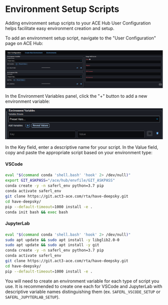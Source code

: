 # Environment Setup Scripts

Adding environment setup scripts to your ACE Hub User Configuration
helps facilitate easy environment creation and setup.

To add an environment setup script, navigate to the "User
Configuration" page on ACE Hub:

![User Config Image](images/user_config.png)

In the Environment Variables panel, click the "+" button to add a
new environment variable:

![Environment Variable Blank Image](images/environment_var_blank.png)

In the Key field, enter a descriptive name for your script. In the
Value field, copy and paste the appropriate script based on your
environment type:

#### VSCode

```bash
eval "$(command conda 'shell.bash' 'hook' 2> /dev/null)"
export GIT_ASKPASS="/ace/hub/envfile/GIT_ASKPASS" 
conda create -y -n saferl_env python=3.7 pip
conda activate saferl_env
git clone https://git.act3-ace.com/rta/have-deepsky.git
cd have-deepsky/
pip --default-timeout=1000 install -e .
conda init bash && exec bash
```

#### JupyterLab

```bash
eval "$(command conda 'shell.bash' 'hook' 2> /dev/null)"
sudo apt update && sudo apt install -y libglib2.0-0
sudo apt update && sudo apt install -y git
conda create -y -n saferl_env python=3.7 pip
conda activate saferl_env
git clone https://git.act3-ace.com/rta/have-deepsky.git
cd have-deepsky/
pip --default-timeout=1000 install -e .
```

You will need to create an environment variable for each type of script
you use. It is recommended to create one each for VSCode and JupyterLab
with descriptive variable names distinguishing them (ex.
```SAFERL_VSCODE_SETUP``` or ```SAFERL_JUPYTERLAB_SETUP```).
